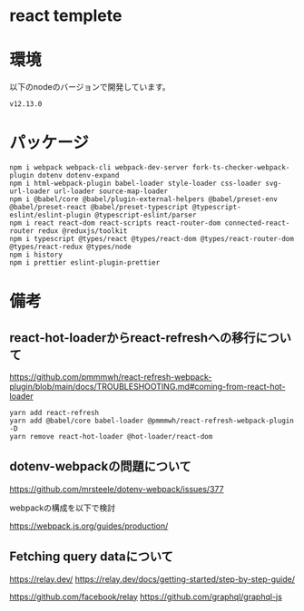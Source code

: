 # react templete

# 環境
以下のnodeのバージョンで開発しています。
```
v12.13.0
```

# パッケージ

```
npm i webpack webpack-cli webpack-dev-server fork-ts-checker-webpack-plugin dotenv dotenv-expand
npm i html-webpack-plugin babel-loader style-loader css-loader svg-url-loader url-loader source-map-loader
npm i @babel/core @babel/plugin-external-helpers @babel/preset-env @babel/preset-react @babel/preset-typescript @typescript-eslint/eslint-plugin @typescript-eslint/parser
npm i react react-dom react-scripts react-router-dom connected-react-router redux @reduxjs/toolkit
npm i typescript @types/react @types/react-dom @types/react-router-dom @types/react-redux @types/node
npm i history
npm i prettier eslint-plugin-prettier
```

# 備考

## react-hot-loaderからreact-refreshへの移行について
https://github.com/pmmmwh/react-refresh-webpack-plugin/blob/main/docs/TROUBLESHOOTING.md#coming-from-react-hot-loader

```
yarn add react-refresh
yarn add @babel/core babel-loader @pmmmwh/react-refresh-webpack-plugin -D
yarn remove react-hot-loader @hot-loader/react-dom
```

## dotenv-webpackの問題について
https://github.com/mrsteele/dotenv-webpack/issues/377

webpackの構成を以下で検討

https://webpack.js.org/guides/production/

## Fetching query dataについて

https://relay.dev/
https://relay.dev/docs/getting-started/step-by-step-guide/

https://github.com/facebook/relay
https://github.com/graphql/graphql-js